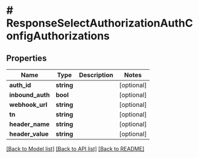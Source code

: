 # # ResponseSelectAuthorizationAuthConfigAuthorizations

## Properties

Name | Type | Description | Notes
------------ | ------------- | ------------- | -------------
**auth_id** | **string** |  | [optional]
**inbound_auth** | **bool** |  | [optional]
**webhook_url** | **string** |  | [optional]
**tn** | **string** |  | [optional]
**header_name** | **string** |  | [optional]
**header_value** | **string** |  | [optional]

[[Back to Model list]](../../README.md#models) [[Back to API list]](../../README.md#endpoints) [[Back to README]](../../README.md)
